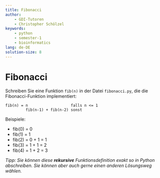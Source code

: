 ```yaml
---
title: Fibonacci
author:
    - GDI-Tutoren
    - Christopher Schölzel
keywords:
    - python
    - semester-1
    - bioinformatics
lang: de-DE
solution-size: 8
---
```


# Fibonacci

Schreiben Sie eine Funktion `fib(n)` in der Datei `fibonacci.py`, die die Fibonacci-Funktion implementiert:

```
fib(n) = n                   falls n <= 1
         fib(n-1) + fib(n-2) sonst
```

Beispiele:

* fib(0) = 0
* fib(1) = 1
* fib(2) = 0 + 1 = 1
* fib(3) = 1 + 1 = 2
* fib(4) = 1 + 2 = 3

*Tipp: Sie können diese **rekursive** Funktionsdefinition exakt so in Python abschreiben. Sie können aber auch gerne einen anderen Lösungsweg wählen.*